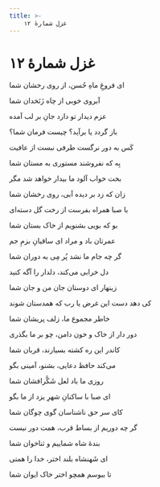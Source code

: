 ```yaml
---
title: >-
    غزل شمارهٔ ۱۲
---
```

# غزل شمارهٔ ۱۲

<div class="b" id="bn1"><div class="m1"><p>ای فروغِ ماهِ حُسن، از روی رخشان شما</p></div>
<div class="m2"><p>آبروی خوبی از چاه زَنَخدان شما</p></div></div>
<div class="b" id="bn2"><div class="m1"><p>عزم دیدار تو دارد جانِ بر لب آمده</p></div>
<div class="m2"><p>باز گردد یا برآید؟ چیست فرمان شما؟</p></div></div>
<div class="b" id="bn3"><div class="m1"><p>کَس به دور نرگست طرفی نبست از عافیت</p></div>
<div class="m2"><p>بِه که نفروشند مستوری به مستان شما</p></div></div>
<div class="b" id="bn4"><div class="m1"><p>بخت خواب آلود ما بیدار خواهد شد مگر</p></div>
<div class="m2"><p>زان که زد بر دیده آبی، روی رخشان شما</p></div></div>
<div class="b" id="bn5"><div class="m1"><p>با صبا همراه بفرست از رخت گل دسته‌ای</p></div>
<div class="m2"><p>بو که بویی بشنویم از خاک بستان شما</p></div></div>
<div class="b" id="bn6"><div class="m1"><p>عمرتان باد و مراد ای ساقیانِ بزمِ جم</p></div>
<div class="m2"><p>گر چه جام ما نشد پُر مِی به دوران شما</p></div></div>
<div class="b" id="bn7"><div class="m1"><p>دل خرابی می‌کند، دلدار را آگه کنید</p></div>
<div class="m2"><p>زینهار ای دوستان جان من و جان شما</p></div></div>
<div class="b" id="bn8"><div class="m1"><p>کی دهد دست این غرض یا رب که همدستان شوند</p></div>
<div class="m2"><p>خاطر مجموع ما، زلف پریشان شما</p></div></div>
<div class="b" id="bn9"><div class="m1"><p>دور دار از خاک و خون دامن، چو بر ما بگذری</p></div>
<div class="m2"><p>کاندر این ره کشته بسیارند، قربان شما</p></div></div>
<div class="b" id="bn10"><div class="m1"><p>می‌کند حافظ دعایی، بشنو، آمینی بگو</p></div>
<div class="m2"><p>روزی ما باد لعل شَکَّرافشان شما</p></div></div>
<div class="b" id="bn11"><div class="m1"><p>ای صبا با ساکنانِ شهرِ یزد از ما بگو</p></div>
<div class="m2"><p>کای سر حق ناشناسان گوی چوگان شما</p></div></div>
<div class="b" id="bn12"><div class="m1"><p>گر چه دوریم از بساط قرب، همت دور نیست</p></div>
<div class="m2"><p>بندهٔ شاه شماییم و ثناخوان شما</p></div></div>
<div class="b" id="bn13"><div class="m1"><p>ای شَهنشاه بلند اختر، خدا را همتی</p></div>
<div class="m2"><p>تا ببوسم همچو اختر خاک ایوان شما</p></div></div>